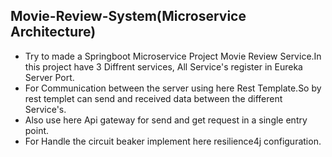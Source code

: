 ## Movie-Review-System(Microservice Architecture)
* Try to made a Springboot Microservice Project Movie Review Service.In this project have 3 Diffrent services,
  All Service's register in Eureka Server Port.
* For Communication between the server using here Rest Template.So by rest templet can send and received data between
  the different Service's.
* Also use here Api gateway for send and get request in a single entry point.
* For Handle the circuit beaker implement here resilience4j configuration.
